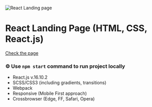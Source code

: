 ![React Landing page](http://natali-davydova.me/assets/img/portfolio/truvimons/sample.jpg)

# React Landing Page (HTML, CSS, React.js)

[Check the page](http://eisenpar.com/truvimons/)

### ⚙️ Use `npm start` command to run project locally

- React.js v.16.10.2
- SCSS/CSS3 (including gradients, transitions)
- Webpack
- Responsive (Mobile First approach)
- Crossbrowser (Edge, FF, Safari, Opera)
